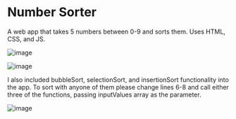 # Number Sorter
A web app that takes 5 numbers between 0-9 and sorts them. Uses HTML, CSS, and JS.

![image](https://github.com/kylehraja/NumberSorter/assets/140476247/7894a9e9-9fe0-477e-a7bf-a1992b39f888)

![image](https://github.com/kylehraja/NumberSorter/assets/140476247/ad77bc97-d1fb-4f7e-8833-e78188fbc6da)

I also included bubbleSort, selectionSort, and insertionSort functionality into the app. To sort with anyone of them
please change lines 6-8 and call either three of the functions, passing inputValues array as the parameter. 

![image](https://github.com/kylehraja/NumberSorter/assets/140476247/d81eadd8-ad22-401d-9e92-83a9867fef8b)
